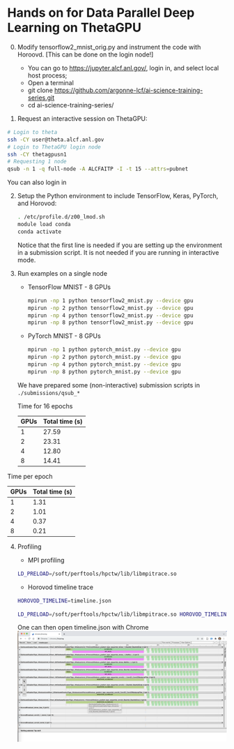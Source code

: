 # Hands on for Data Parallel Deep Learning on ThetaGPU

0. Modify tensorflow2_mnist_orig.py and instrument the code with Horoovd. [This can be done on the login node!]
    * You can go to https://jupyter.alcf.anl.gov/, login in, and select local host process; 
    * Open a terminal
    * git clone https://github.com/argonne-lcf/ai-science-training-series.git
    * cd ai-science-training-series/

1. Request an interactive session on ThetaGPU:
```bash
# Login to theta
ssh -CY user@theta.alcf.anl.gov
# Login to ThetaGPU login node
ssh -CY thetagpusn1 
# Requesting 1 node  
qsub -n 1 -q full-node -A ALCFAITP -I -t 15 --attrs=pubnet
```

You can also login in 

2. Setup the Python environment to include TensorFlow, Keras, PyTorch, and Horovod:
   ```bash
   . /etc/profile.d/z00_lmod.sh
   module load conda
   conda activate
   ```
   Notice that the first line is needed if you are setting up the environment in a submission script. It is not needed if you are running in interactive mode. 
   
3. Run examples on a single node
   -  TensorFlow MNIST - 8 GPUs
      ```bash
      mpirun -np 1 python tensorflow2_mnist.py --device gpu
      mpirun -np 2 python tensorflow2_mnist.py --device gpu
      mpirun -np 4 python tensorflow2_mnist.py --device gpu
      mpirun -np 8 python tensorflow2_mnist.py --device gpu
      ```
     
   - PyTorch MNIST - 8 GPUs
     ```bash
     mpirun -np 1 python pytorch_mnist.py --device gpu
     mpirun -np 2 python pytorch_mnist.py --device gpu
     mpirun -np 4 python pytorch_mnist.py --device gpu
     mpirun -np 8 python pytorch_mnist.py --device gpu
     ```
  
   We have prepared some (non-interactive) submission scripts in `./submissions/qsub_*`
   
   Time for 16 epochs 
   
   | GPUs |     Total time (s)     |  
   | ---- | ---------------------- |
   |    1 |            27.59       |
   |    2 |            23.31       |
   |    4 |            12.80       |
   |    8 |            14.41       |

Time per epoch

   | GPUs |     Total time (s)     |  
   | ---- | ---------------------- |
   |    1 |            1.31        |
   |    2 |            1.01        |
   |    4 |            0.37        |
   |    8 |            0.21        |


4. Profiling

   * MPI profiling
   ```bash
   LD_PRELOAD=/soft/perftools/hpctw/lib/libmpitrace.so
   ```

   * Horovod timeline trace
   ```bash
   HOROVOD_TIMELINE=timeline.json 
   ```
  
   ```bash
   LD_PRELOAD=/soft/perftools/hpctw/lib/libmpitrace.so HOROVOD_TIMELINE=timeline.json mpirun -np 8 python pytorch_mnist.py 
   ```

   One can then open timeline.json with Chrome 
   ![acc](./images/timeline.png)

